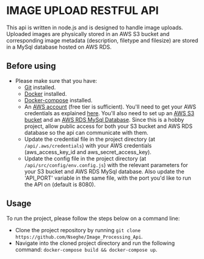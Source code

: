 # IMAGE UPLOAD RESTFUL API

This api is written in node.js and is designed to handle image uploads. Uploaded images are physically stored in an AWS S3 bucket and corresponding image metadata (description, filetype and filesize) are stored in a MySql database hosted on AWS RDS.

## Before using

- Please make sure that you have:
  - [Git](https://git-scm.com/downloads) installed.
  - [Docker](https://docs.docker.com/get-docker/) installed.
  - [Docker-compose](https://docs.docker.com/compose/install/) installed.
  - An [AWS account](https://aws.amazon.com/free/?all-free-tier.sort-by=item.additionalFields.SortRank&all-free-tier.sort-order=asc) (free tier is sufficient). You'll need to get your AWS credentials as explained [here](https://docs.aws.amazon.com/sdk-for-javascript/v2/developer-guide/getting-your-credentials.html). You'll also need to set up an [AWS S3 bucket](https://aws.amazon.com/s3/) and an [AWS RDS MySql Database](https://aws.amazon.com/rds/mysql/). Since this is a hobby project, allow public access for both your S3 bucket and AWS RDS database so the api can communicate with them.
  - Update the credential file in the project directory (at ```/api/.aws/credentials```) with your AWS credentials (aws_access_key_id and aws_secret_access_key).
  - Update the config file in the project directory (at ```/api/src/config/env.config.js```) with the relevant parameters for your S3 bucket and AWS RDS MySql database. Also update the 'API_PORT' variable in the same file, with the port you'd like to run the API on (default is 8080).

## Usage

To run the project, please follow the steps below on a command line:
 - Clone the project repository by running ```git clone https://github.com/Nseghe/Image_Processing_Api```.
 - Navigate into the cloned project directory and run the following command: 
 ```docker-compose build && docker-compose up```.
